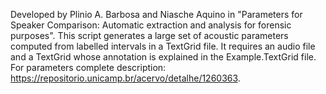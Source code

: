 Developed by Plinio A. Barbosa and Niasche Aquino in "Parameters for Speaker Comparison: Automatic extraction and analysis for forensic purposes". This script generates a large set of acoustic parameters computed from labelled intervals in a TextGrid file. It requires an audio file and a TextGrid whose annotation is explained in the Example.TextGrid file.
For parameters complete description: https://repositorio.unicamp.br/acervo/detalhe/1260363.
